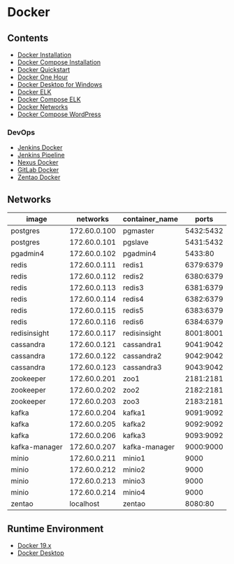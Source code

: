 # Docker

## Contents
- [Docker Installation](../../doc/source/docker/dockerInstallation.md)
- [Docker Compose Installation](../../doc/source/docker/dockerComposeInstallation.md)
- [Docker Quickstart](../../doc/source/docker/dockerQuickstart.md)
- [Docker One Hour](../../doc/source/docker/dockerOneHour.md)
- [Docker Desktop for Windows](../../doc/source/docker/dockerDesktopWindows.md)
- [Docker ELK](../../doc/source/docker/dockerELK.md)
- [Docker Compose ELK](../../doc/source/docker/dockerComposeELK.md)
- [Docker Networks](../../doc/source/docker/dockerNetworks.md)
- [Docker Compose WordPress](../../doc/source/docker/dockerComposeWordPress.md)

### DevOps
- [Jenkins Docker](../../doc/source/framework/devops/jenkinsDocker.md)
- [Jenkins Pipeline](../../doc/source/framework/devops/jenkinsPipeline.md)
- [Nexus Docker](../../doc/source/framework/devops/nexusDocker.md)
- [GitLab Docker](../../doc/source/framework/devops/gitlabDocker.md)
- [Zentao Docker](../../doc/source/framework/devops/zentaoDocker.md)

## Networks

image | networks | container_name | ports
---|---|---|---
postgres | 172.60.0.100 | pgmaster | 5432:5432
postgres | 172.60.0.101 | pgslave | 5431:5432
pgadmin4 | 172.60.0.102 | pgadmin4 | 5433:80
redis | 172.60.0.111 | redis1 | 6379:6379
redis | 172.60.0.112 | redis2 | 6380:6379
redis | 172.60.0.113 | redis3 | 6381:6379
redis | 172.60.0.114 | redis4 | 6382:6379
redis | 172.60.0.115 | redis5 | 6383:6379
redis | 172.60.0.116 | redis6 | 6384:6379
redisinsight | 172.60.0.117 | redisinsight | 8001:8001
cassandra | 172.60.0.121 | cassandra1 | 9041:9042
cassandra | 172.60.0.122 | cassandra2 | 9042:9042
cassandra | 172.60.0.123 | cassandra3 | 9043:9042
zookeeper | 172.60.0.201 | zoo1 | 2181:2181
zookeeper | 172.60.0.202 | zoo2 | 2182:2181
zookeeper | 172.60.0.203 | zoo3 | 2183:2181
kafka | 172.60.0.204 | kafka1 | 9091:9092
kafka | 172.60.0.205 | kafka2 | 9092:9092
kafka | 172.60.0.206 | kafka3 | 9093:9092
kafka-manager | 172.60.0.207 | kafka-manager | 9000:9000
minio | 172.60.0.211 | minio1 | 9000
minio | 172.60.0.212 | minio2 | 9000
minio | 172.60.0.213 | minio3 | 9000
minio | 172.60.0.214 | minio4 | 9000
zentao | localhost | zentao | 8080:80

## Runtime Environment
- [Docker 19.x](https://www.docker.com/)
- [Docker Desktop](https://www.docker.com/products/docker-desktop)